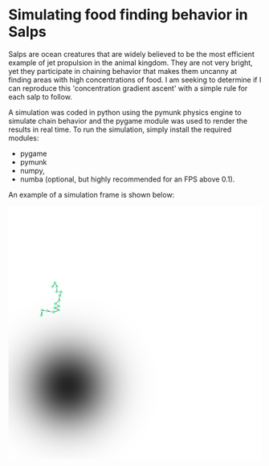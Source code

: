 # Simulating food finding behavior in Salps

Salps are ocean creatures that are widely believed to be the most efficient example of jet propulsion in the animal kingdom. They are not very bright,
yet they participate in chaining behavior that makes them uncanny at finding areas with high concentrations of food. I am seeking to determine if I can 
reproduce this 'concentration gradient ascent' with a simple rule for each salp to follow.

A simulation was coded in python using the pymunk physics engine to simulate chain behavior and the pygame module was used to render the results in real time.
To run the simulation, simply install the required modules:
* pygame
* pymunk
* numpy,
* numba (optional, but highly recommended for an FPS above 0.1).

An example of a simulation frame is shown below:

![Tangled chain of small circles near a blurry dark circle on a white background](img.png)